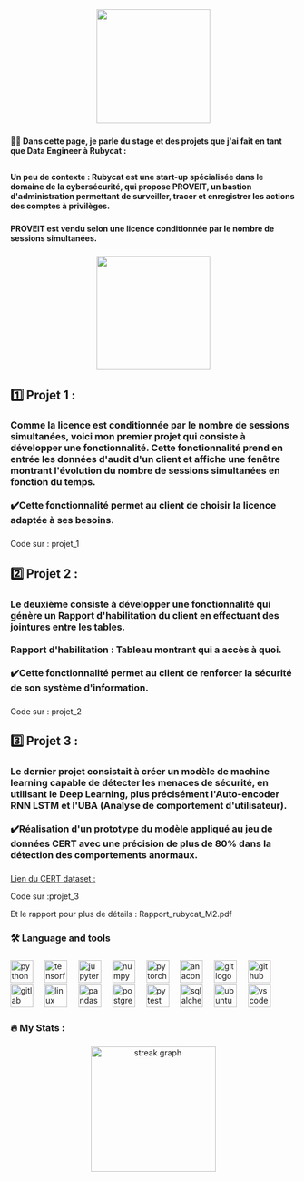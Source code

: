 <div align="center">
  <img height="200" src="https://www.adnbooster.fr/wp-content/uploads/2022/03/Rubycat_logo-1024x1024.png"  />
</div>

###

<h4 align="left">👩‍💻  Dans cette page, je parle du stage et des projets que j'ai fait en tant que Data Engineer à Rubycat  :</h4>

###

<h2 align="left"></h2>

###

<h4 align="left">Un peu de contexte : Rubycat est une start-up spécialisée dans le domaine de la cybersécurité, qui propose PROVEIT, un bastion d'administration permettant de surveiller, tracer et enregistrer les actions des comptes à privilèges.</h4>

###

<h4 align="left">PROVEIT est vendu selon une licence conditionnée par le nombre de sessions simultanées.</h4>

###

<div align="center">
  <img height="200" src="https://encrypted-tbn0.gstatic.com/images?q=tbn:ANd9GcSlbd94KiQP121X8RDp4B798bR1GdxNzPzCav1UvrYbOIn5JM7MZpbgLhBmrxK8lSKHl2s&usqp=CAU"  />
</div>

###

<h2 align="left">1️⃣ Projet 1 :</h2>

###

<h3 align="left">Comme la licence est conditionnée par le nombre de sessions simultanées, voici mon premier projet qui consiste à développer une fonctionnalité. Cette fonctionnalité prend en entrée les données d'audit d'un client et affiche une fenêtre montrant l'évolution du nombre de sessions simultanées en fonction du temps. <br><br>✔️Cette fonctionnalité permet au client de choisir la licence adaptée à ses besoins.</h3>

###

<p align="left">Code sur : projet_1 </p>

###

<h2 align="left">2️⃣  Projet 2 :</h2>

###

<h3 align="left">Le deuxième consiste à développer une fonctionnalité qui génère un Rapport d'habilitation du client en effectuant des jointures entre les tables.<br><br>Rapport d'habilitation : Tableau montrant qui a accès à quoi.<br><br>✔️Cette fonctionnalité permet au client de renforcer la sécurité de son système d'information.</h3>

###

<p align="left">Code sur : projet_2</p>

###

<h2 align="left">3️⃣ Projet 3 :</h2>

###

<h3 align="left">Le dernier projet consistait à créer un modèle de machine learning capable de détecter les menaces de sécurité, en utilisant le Deep Learning, plus précisément l'Auto-encoder RNN LSTM et l'UBA (Analyse de comportement d'utilisateur).<br><br>✔️Réalisation d'un prototype du modèle appliqué au jeu de données CERT avec une précision de plus de 80% dans la détection des comportements anormaux.</h3>

###

<p align="left"></p>
<p align="left">
    <a href="https://insights.sei.cmu.edu/library/insider-threat-test-dataset/" target="_blank">Lien du CERT dataset :</a>
</p>


<p align="left">Code sur :projet_3</p>

Et le rapport pour plus de détails : Rapport_rubycat_M2.pdf

###

<h3 align="left">🛠 Language and tools</h3>

###

<div align="left">
  <img src="https://cdn.jsdelivr.net/gh/devicons/devicon/icons/python/python-original.svg" height="40" alt="python logo"  />
  <img width="12" />
  <img src="https://cdn.jsdelivr.net/gh/devicons/devicon/icons/tensorflow/tensorflow-original.svg" height="40" alt="tensorflow logo"  />
  <img width="12" />
  <img src="https://cdn.jsdelivr.net/gh/devicons/devicon/icons/jupyter/jupyter-original.svg" height="40" alt="jupyter logo"  />
  <img width="12" />
  <img src="https://cdn.jsdelivr.net/gh/devicons/devicon/icons/numpy/numpy-original.svg" height="40" alt="numpy logo"  />
  <img width="12" />
  <img src="https://cdn.jsdelivr.net/gh/devicons/devicon/icons/pytorch/pytorch-original.svg" height="40" alt="pytorch logo"  />
  <img width="12" />
  <img src="https://cdn.jsdelivr.net/gh/devicons/devicon/icons/anaconda/anaconda-original.svg" height="40" alt="anaconda logo"  />
  <img width="12" />
  <img src="https://cdn.jsdelivr.net/gh/devicons/devicon/icons/git/git-original.svg" height="40" alt="git logo"  />
  <img width="12" />
  <img src="https://cdn.jsdelivr.net/gh/devicons/devicon/icons/github/github-original.svg" height="40" alt="github logo"  />
  <img width="12" />
  <img src="https://cdn.jsdelivr.net/gh/devicons/devicon/icons/gitlab/gitlab-original.svg" height="40" alt="gitlab logo"  />
  <img width="12" />
  <img src="https://cdn.jsdelivr.net/gh/devicons/devicon/icons/linux/linux-original.svg" height="40" alt="linux logo"  />
  <img width="12" />
  <img src="https://cdn.jsdelivr.net/gh/devicons/devicon/icons/pandas/pandas-original.svg" height="40" alt="pandas logo"  />
  <img width="12" />
  <img src="https://cdn.jsdelivr.net/gh/devicons/devicon/icons/postgresql/postgresql-original.svg" height="40" alt="postgresql logo"  />
  <img width="12" />
  <img src="https://cdn.jsdelivr.net/gh/devicons/devicon/icons/pytest/pytest-original.svg" height="40" alt="pytest logo"  />
  <img width="12" />
  <img src="https://cdn.jsdelivr.net/gh/devicons/devicon/icons/sqlalchemy/sqlalchemy-original.svg" height="40" alt="sqlalchemy logo"  />
  <img width="12" />
  <img src="https://cdn.jsdelivr.net/gh/devicons/devicon/icons/ubuntu/ubuntu-plain.svg" height="40" alt="ubuntu logo"  />
  <img width="12" />
  <img src="https://cdn.jsdelivr.net/gh/devicons/devicon/icons/vscode/vscode-original.svg" height="40" alt="vscode logo"  />
</div>

###

<h3 align="left">🔥   My Stats :</h3>

###

<div align="center">
  <img src="https://streak-stats.demolab.com?user=elmm50&locale=en&mode=daily&theme=dark&hide_border=false&border_radius=5&order=3" height="220" alt="streak graph"  />
</div>

###
